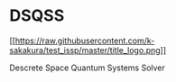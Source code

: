 DSQSS
=====
[[https://raw.githubusercontent.com/k-sakakura/test_issp/master/title_logo.png]]

Descrete Space Quantum Systems Solver
